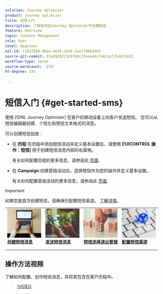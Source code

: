 ```yaml
---
solution: Journey Optimizer
product: journey optimizer
title: 短信入门
description: 了解如何在Journey Optimizer中创建短信
feature: Overview
topic: Content Management
role: User
level: Beginner
exl-id: c1027268-0bbe-4e35-a5a6-2aef78083dd3
source-git-commit: 81ab92022329788c1feea24c7a621ef154d33422
workflow-type: tm+mt
source-wordcount: '173'
ht-degree: 23%

---
```


# 短信入门 {#get-started-sms}

使用 [!DNL Journey Optimizer] 在客户的移动设备上向客户发送短信。 您可以从短信编辑器创建、个性化和预览文本格式的消息。

可以创建短信投放：

* 在 **历程**:在历程中添加短信活动并定义基本设置后，请使用 **[!UICONTROL 操作：短信]** 用于创建短信消息内容的右窗格。

   有关如何配置历程的更多信息，请参阅此 [页面](../building-journeys/journey-gs.md).

* 在 **Campaign**:创建营销活动后，选择短信作为您的操作并定义基本设置。

   有关如何配置营销活动的更多信息，请参阅此 [页面](../campaigns/create-campaign.md#configure).


>[!IMPORTANT]
>
>如果您是首次创建短信，请确保已配置短信渠道。 [了解详情](sms-configuration.md)。

<table style="table-layout:fixed"><tr style="border: 0;">
<td>
<a href="create-sms.md">
<img alt="潜在客户" src="../assets/do-not-localize/sms-create.jpeg">
</a>
<div><a href="create-sms.md"><strong>创建短信消息</strong>
</div>
<p>
</td>
<td>
<a href="send-sms.md">
<img alt="不频繁" src="../assets/do-not-localize/sms-sending.jpg">
</a>
<div>
<a href="send-sms.md"><strong>发送短信消息</strong></a>
</div>
<p></td>
<td>
<a href="sms-opt-out.md">
<img alt="验证" src="../assets/do-not-localize/sms-opt-out.jpg">
</a>
<div>
<a href="sms-opt-out.md"><strong>短信选择退出管理</strong></a>
</div>
<p>
</td>
<td>
<a href="sms-configuration.md">
<img alt="验证" src="../assets/do-not-localize/sms-config.jpg">
</a>
<div>
<a href="sms-configuration.md"><strong>配置短信渠道</strong></a>
</div>
<p>
</td>
</tr></table>

## 操作方法视频

了解如何配置、创作短信消息，并将其包含在客户历程中。

>[!VIDEO](https://video.tv.adobe.com/v/344460?quality=12)
